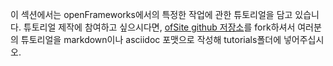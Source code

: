 이 섹션에서는 openFrameworks에서의 특정한 작업에 관한 튜토리얼을 담고 있습니다. 튜토리얼 제작에 참여하고 싶으시다면, <a href="http://github.com/openframeworks/ofSite">ofSite github 저장소</a>를 fork하셔서 여러분의 튜토리얼을 markdown이나 asciidoc 포맷으로 작성해 tutorials폴더에 넣어주십시오.